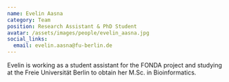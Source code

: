 ```yaml
---
name: Evelin Aasna
category: Team
position: Research Assistant & PhD Student
avatar: /assets/images/people/evelin_aasna.jpg
social_links:
  email: evelin.aasna@fu-berlin.de
---
```

Evelin is working as a student assistant for the FONDA project and studying at the Freie Universität Berlin to obtain
her M.Sc. in Bioinformatics.
